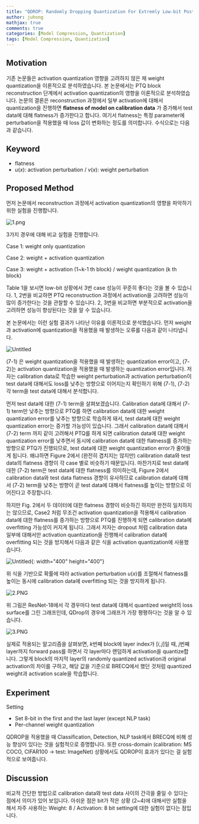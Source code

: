 ```yaml
---
title: "QDROP: Randomly Dropping Quantization For Extremly Low-bit Post-Training Quantization"
author: juhong
mathjax: true
comments: true
categories: [Model Compression, Quantization]
tags: [Model Compression, Quantization]
---
```


## **Motivation**

기존 논문들은 activation quantization 영향을 고려하지 않은 채 weight quantization을 이론적으로 분석하였습니다. 본 논문에서는 PTQ block reconstruction 단계에서 activation quantization의 영향을 이론적으로 분석하였습니다. 논문의 결론은 reconstruction 과정에서 일부 activation에 대해서 quantization을 진행하면 **flatness of model on calibration data** 가 증가해서 test data에 대해 flatness가 증가한다고 합니다. 여기서 flatness는 특정 parameter에 perturbation을 적용했을 때 loss 값이 변화하는 정도를 의미합니다. 수식으로는 다음과 같습니다.

## **Keyword**

- flatness
- $u(x)$: activation perturbation / $v(x)$: weight perturbation

## **Proposed Method**

먼저 논문에서 reconstruction 과정에서 activation quantization의 영향을 파악하기 위한 실험을 진행합니다.

![1.png]({{site.url}}/assets/img/63.png)

3가지 경우에 대해 비교 실험을 진행합니다.

Case 1: weight only quantization

Case 2: weight + activation quantization

Case 3: weight + activation (1~k-1 th block) / weight quantization (k th block)

Table 1을 보시면 low-bit 상황에서 3번 case 성능이 꾸준히 좋다는 것을 볼 수 있습니다. 1, 2번을 비교하면 PTQ reconstruction 과정에서 activation을 고려하면 성능이 많이 증가한다는 것을 관찰할 수 있습니다. 2, 3번을 비교하면 부분적으로 activation을 고려하면 성능이 향상된다는 것을 알 수 있습니다.

본 논문에서는 이런 실험 결과가 나타난 이유를 이론적으로 분석했습니다. 먼저 weight과 activation에 quantization을 적용했을 때 발생하는 오류를 다음과 같이 나타냅니다.

![Untitled]({{site.url}}/assets/img/67.png)

(7-1) 은 weight quantization을 적용했을 때 발생하는 quantization error이고, (7-2)는 activation quantization을 적용했을 때 발생하는 quantization error입니다.  저자는 calibration data로 학습한 weight perturbation과 activation perturbation이 test data에 대해서도 loss를 낮추는 방향으로 이어지는지 확인하기 위해 (7-1), (7-2) 각 term을 test data에 대해서 분석합니다.

먼저 test data에 대한 (7-1) term을 살펴보겠습니다. Calibration data에 대해서 (7-1) term만 낮추는 방향으로 PTQ를 하면 calibration data에 대한 weight quantization error를 낮추는 방향으로 학습하게 돼서, test data에 대한 weight quantization error는 증가할 가능성이 있습니다. 그래서 calibration data에 대해서 (7-2) term 까지 같이 고려해서 PTQ를 하게 되면 calibration data에 대한 weight quantization error를 낮추면서 동시에 calibration data에 대한 flatness를 증가하는 방향으로 PTQ가 진행되므로, test data에 대한 weight quantization error가 줄어들게 됩니다. 왜냐하면 Figure 2에서 (완전히 겹치지는 않지만) calibration data와 test data의 flatness 경향이 각 case 별로 비슷하기 때문입니다. 마찬가지로 test data에 대한 (7-2) term은 test data에 대한 flatness를 의미하는데, Figure 2에서 calibration data와 test data flatness 경향이 유사하므로 calibration data에 대해서 (7-2) term을 낮추는 방향이 곧 test data에 대해서 flatness를 높이는 방향으로 이어진다고 주장합니다.

하지만 Fig. 2에서 두 데이터에 대한 flatness 경향이 비슷하긴 하지만 완전히 일치하지는 않으므로, Case2 처럼 무조건 activation quantization을 적용해서 calibration data에 대한 flatness를 증가하는 방향으로 PTQ를 진행하게 되면 calibration data에 overfitting 가능성이 커지게 됩니다. 그래서 저자는 dropout 처럼 calibration data 일부에 대해서만 activation quantization을 진행해서 calibration data에 overfitting 되는 것을 방지해서 다음과 같은 식을 activation quantization에 사용했습니다.

![Untitled]({{site.url}}/assets/img/66.png){: width="400" height="400"}

위 식을 기반으로 확률에 따라 activation perturbation $u(x)$를 조절해서 flatness를 높이는 동시에 calibration data에 overfitting 되는 것을 방지하게 됩니다.

![2.PNG]({{site.url}}/assets/img/64.png)

위 그림은 ResNet-18에서 각 경우마다 test data에 대해서 quantized weight의 loss surface를 그린 그래프인데, QDrop의 경우에 그래프가 가장 평평하다는 것을 알 수 있습니다.

![3.PNG]({{site.url}}/assets/img/65.png)

실제로 적용되는 알고리즘을 살펴보면, $k$번째 block에 layer index가 $[i, j]$일 때, $j$번째 layer까지 forward pass를 하면서 각 layer마다 랜덤하게 activation을 quantize합니다. 그렇게 block의 마지막 layer의 randomly quantized activation과 original activation의 차이를 구하고, 해당 값을 기준으로 BRECQ에서 했던 것처럼 quantized weight과 activation scale을 학습합니다.

## **Experiment**

Setting

- Set 8-bit in the first and the last layer (except NLP task)
- Per-channel weight quantization

QDROP을 적용했을 때 Classification, Detection, NLP task에서 BRECQ에 비해 성능 향상이 있다는 것을 실험적으로 증명합니다. 또한 cross-domain (calibration: MS COCO, CIFAR100 → test: ImageNet) 상황에서도 QDROP이 효과가 있다는 걸 실험적으로 보여줍니다.

## **Discussion**

비교적 간단한 방법으로 calibration data와 test data 사이의 간극을 줄일 수 있다는 점에서 의미가 있어 보입니다. 아쉬운 점은 bit가 작은 상황 (2~4)에 대해서만 실험을 해서 자주 사용하는 Weight: 8 / Activation: 8 bit setting에 대한 실험이 없다는 점입니다.
